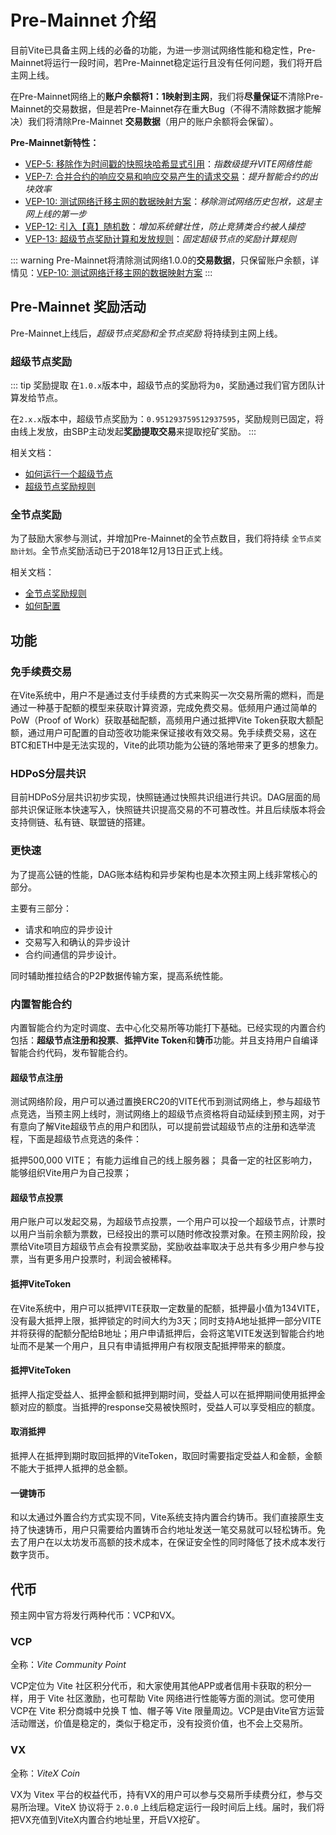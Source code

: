 # Pre-Mainnet 介绍 <Badge text="2.0.x"/>

目前Vite已具备主网上线的必备的功能，为进一步测试网络性能和稳定性，Pre-Mainnet将运行一段时间，若Pre-Mainnet稳定运行且没有任何问题，我们将开启主网上线。

在Pre-Mainnet网络上的**账户余额将1：1映射到主网**，我们将**尽量保证**不清除Pre-Mainnet的交易数据，但是若Pre-Mainnet存在重大Bug（不得不清除数据才能解决）我们将清除Pre-Mainnet **交易数据**（用户的账户余额将会保留）。

**Pre-Mainnet新特性：**

* [VEP-5: 移除作为时间戳的快照块哈希显式引用](/zh/vep/vep-5.html)：*指数级提升VITE网络性能*
* [VEP-7: 合并合约的响应交易和响应交易产生的请求交易](/zh/vep/vep-7.html)：*提升智能合约的出块效率*
* [VEP-10: 测试网络迁移主网的数据映射方案](/zh/vep/vep-10.html)：*移除测试网络历史包袱，这是主网上线的第一步*
* [VEP-12: 引入【真】随机数](/zh/vep/vep-12.html)：*增加系统健壮性，防止竞猜类合约被人操控*
* [VEP-13: 超级节点奖励计算和发放规则](/zh/vep/vep-13.html)：*固定超级节点的奖励计算规则*

::: warning
Pre-Mainnet将清除测试网络1.0.0的**交易数据**，只保留账户余额，详情见：[VEP-10: 测试网络迁移主网的数据映射方案](/zh/vep/vep-10.html)
:::

## Pre-Mainnet 奖励活动

Pre-Mainnet上线后，*超级节点奖励和全节点奖励* 将持续到主网上线。

### 超级节点奖励

::: tip 奖励提取
在`1.0.x`版本中，超级节点的奖励将为`0`，奖励通过我们官方团队计算发给节点。

在`2.x.x`版本中，超级节点奖励为：`0.951293759512937595`，奖励规则已固定，将由线上发放，由SBP主动发起**奖励提取交易**来提取挖矿奖励。
:::

相关文档：

* [如何运行一个超级节点][sbp-manage]
* [超级节点奖励规则][sbp-reward]

### 全节点奖励

为了鼓励大家参与测试，并增加Pre-Mainnet的全节点数目，我们将持续 `全节点奖励计划`。全节点奖励活动已于2018年12月13日正式上线。

相关文档：

* [全节点奖励规则][fullnode-reward]
* [如何配置](../node/install.md#全节点奖励配置)

## 功能

### 免手续费交易

在Vite系统中，用户不是通过支付手续费的方式来购买一次交易所需的燃料，而是通过一种基于配额的模型来获取计算资源，完成免费交易。低频用户通过简单的PoW（Proof of Work）获取基础配额，高频用户通过抵押Vite Token获取大额配额，通过用户可配置的自动签收功能来保证接收有效交易。免手续费交易，这在BTC和ETH中是无法实现的，Vite的此项功能为公链的落地带来了更多的想象力。

### HDPoS分层共识

目前HDPoS分层共识初步实现，快照链通过快照共识组进行共识。DAG层面的局部共识保证账本快速写入，快照链共识提高交易的不可篡改性。并且后续版本将会支持侧链、私有链、联盟链的搭建。

### 更快速

为了提高公链的性能，DAG账本结构和异步架构也是本次预主网上线非常核心的部分。

主要有三部分：

* 请求和响应的异步设计
* 交易写入和确认的异步设计
* 合约间通信的异步设计。

同时辅助推拉结合的P2P数据传输方案，提高系统性能。

### 内置智能合约

内置智能合约为定时调度、去中心化交易所等功能打下基础。已经实现的内置合约包括：**超级节点注册和投票**、**抵押Vite Token**和**铸币**功能。并且支持用户自编译智能合约代码，发布智能合约。

#### 超级节点注册

测试网络阶段，用户可以通过置换ERC20的VITE代币到测试网络上，参与超级节点竞选，当预主网上线时，测试网络上的超级节点资格将自动延续到预主网，对于有意向了解Vite超级节点的用户和团队，可以提前尝试超级节点的注册和选举流程，下面是超级节点竞选的条件：

抵押500,000 VITE；
有能力运维自己的线上服务器；
具备一定的社区影响力，能够组织Vite用户为自己投票；

#### 超级节点投票

用户账户可以发起交易，为超级节点投票，一个用户可以投一个超级节点，计票时以用户当前余额为票数，已经投出的票可以随时修改投票对象。在预主网阶段，投票给Vite项目方超级节点会有投票奖励，奖励收益率取决于总共有多少用户参与投票，当有更多用户投票时，利润会被稀释。

#### 抵押ViteToken

在Vite系统中，用户可以抵押VITE获取一定数量的配额，抵押最小值为134VITE，没有最大抵押上限，抵押锁定的时间大约为3天；同时支持A地址抵押一部分VITE并将获得的配额分配给B地址；用户申请抵押后，会将这笔VITE发送到智能合约地址而不是某一个用户，且只有申请抵押用户有权限支配抵押带来的额度。

#### 抵押ViteToken

抵押人指定受益人、抵押金额和抵押到期时间，受益人可以在抵押期间使用抵押金额对应的额度。当抵押的response交易被快照时，受益人可以享受相应的额度。

#### 取消抵押

抵押人在抵押到期时取回抵押的ViteToken，取回时需要指定受益人和金额，金额不能大于抵押人抵押的总金额。

#### 一键铸币

和以太通过外置合约方式实现不同，Vite系统支持内置合约铸币。我们直接原生支持了快速铸币，用户只需要给内置铸币合约地址发送一笔交易就可以轻松铸币。免去了用户在以太坊发币高额的技术成本，在保证安全性的同时降低了技术成本发行数字货币。

## 代币

预主网中官方将发行两种代币：VCP和VX。

### VCP

全称：*Vite Community Point*

VCP定位为 Vite 社区积分代币，和大家使用其他APP或者信用卡获取的积分一样，用于 Vite 社区激励，也可帮助 Vite 网络进行性能等方面的测试。您可使用 VCP在 Vite 积分商城中兑换 T 恤、帽子等 Vite 限量周边。VCP是由Vite官方运营活动赠送，价值是稳定的，类似于稳定币，没有投资价值，也不会上交易所。

### VX
全称：*ViteX Coin*

VX为 Vitex 平台的权益代币，持有VX的用户可以参与交易所手续费分红，参与交易所治理。ViteX 协议将于 `2.0.0` 上线后稳定运行一段时间后上线。届时，我们将把VX充值到ViteX内置合约地址里，开启VX挖矿。

[sbp-reward]: <../rule/sbp.html#出块奖励>
[fullnode-reward]: <../rule/fullnode.html>
[sbp-manage]: <../node/sbp.html>
[web-wallet]: <https://wallet.vite.net>


